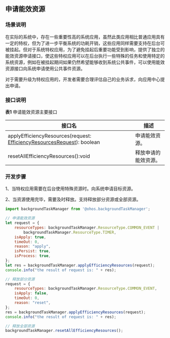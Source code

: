 ## 申请能效资源

### 场景说明

在实际的系统中，存在一些重要性高的系统应用，虽然此类应用相比普通应用具有一定的特权，但为了进一步平衡系统的功耗开销，这些应用同样需要支持在后台可被挂起。但对于系统特权应用，为了避免挂起后重要功能受到影响，提供了独立的能效资源申请接口，使这些特权应用可以在后台执行一些特殊的任务和使用特定的系统资源，例如在被挂起期间如果仍然希望能够收到系统公共事件，可以使用能效资源接口向系统申请使用公共事件资源。

对于需要升级为特权应用的，开发者需要合理评估自己的业务诉求，向应用中心提出申请。

### 接口说明

**表1** 申请能效资源主要接口

| 接口名                                      | 描述         |
| ---------------------------------------- | ---------- |
| applyEfficiencyResources(request: [EfficiencyResourcesRequest](../reference/apis/js-apis-resourceschedule-backgroundTaskManager.md#efficiencyresourcesrequest)): boolean | 申请能效资源。    |
| resetAllEfficiencyResources():void       | 释放申请的能效资源。 |


### 开发步骤

1、当特权应用需要在后台使用特殊资源时。向系统申请目标资源。

2、当资源使用完毕，需要及时释放。支持释放部分资源或全部资源。

```js
import backgroundTaskManager from '@ohos.backgroundTaskManager';

// 申请能效资源
let request = {
    resourceTypes: backgroundTaskManager.ResourceType.COMMON_EVENT |
        backgroundTaskManager.ResourceType.TIMER,
    isApply: true,
    timeOut: 0,
    reason: "apply",
    isPersist: true,
    isProcess: true,
};
let res = backgroundTaskManager.applyEfficiencyResources(request);
console.info("the result of request is: " + res);

// 释放部分资源
request = {
    resourceTypes: backgroundTaskManager.ResourceType.COMMON_EVENT,
    isApply: false,
    timeOut: 0,
    reason: "reset",
};
res = backgroundTaskManager.applyEfficiencyResources(request);
console.info("the result of request is: " + res);

// 释放全部资源
backgroundTaskManager.resetAllEfficiencyResources();
```
